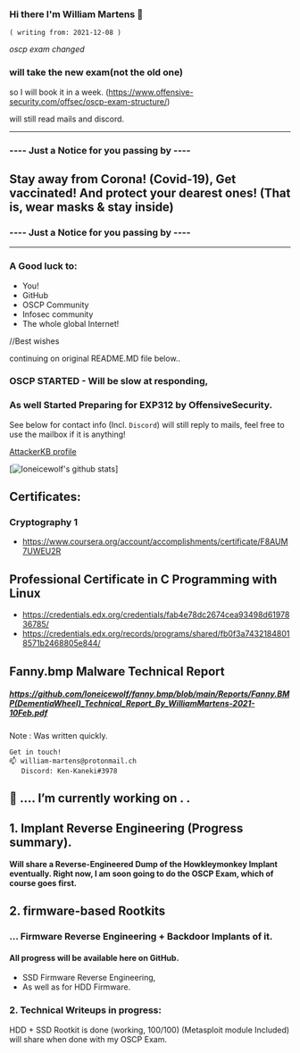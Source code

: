 ### Hi there I'm William Martens 👋

    ( writing from: 2021-12-08 )
*oscp exam changed*
### will take the new exam(not the old one)
so I will book it in a week.
(https://www.offensive-security.com/offsec/oscp-exam-structure/)


will still read mails and discord.


----
### ---- Just a Notice for you passing by ---- ####

## Stay away from Corona! (Covid-19),    Get vaccinated! And protect your dearest ones! (That is, wear masks & stay inside)

### ---- Just a Notice for you passing by ---- ####
----

### A Good luck to:
- You!
- GitHub
- OSCP Community
- Infosec community
- The whole global Internet!

//Best wishes


continuing on original README.MD file below..


### OSCP STARTED - Will be  slow at responding,

### As well Started Preparing for EXP312 by OffensiveSecurity.

See below for contact info (Incl. `Discord`)
will still reply to mails, feel free to use the mailbox if it is anything!

[AttackerKB profile](https://attackerkb.com/contributors/loneicewolf)

[![loneicewolf's github stats](https://github-readme-stats.vercel.app/api?username=loneicewolf&theme=cobalt&show_icons=true)]

## Certificates:
### Cryptography 1
- https://www.coursera.org/account/accomplishments/certificate/F8AUM7UWEU2R

## Professional Certificate in C Programming with Linux
- https://credentials.edx.org/credentials/fab4e78dc2674cea93498d6197836785/
- https://credentials.edx.org/records/programs/shared/fb0f3a74321848018571b2468805e844/


## Fanny.bmp Malware Technical Report
##### https://github.com/loneicewolf/fanny.bmp/blob/main/Reports/Fanny.BMP(DementiaWheel)_Technical_Report_By_WilliamMartens-2021-10Feb.pdf
Note : Was written quickly.

```
Get in touch!
📫 william-martens@protonmail.ch
   Discord: Ken-Kaneki#3978
```

##  🔭 .... I’m currently working on . . 

## 1. Implant Reverse Engineering (Progress summary).

**Will share a Reverse-Engineered Dump of the Howkleymonkey Implant eventually.
Right now, I am soon going to do the OSCP Exam, which of course goes first.**


## 2.  firmware-based Rootkits

### ... Firmware Reverse Engineering + Backdoor Implants of it.
#### All progress will be available here on GitHub.

- SSD Firmware Reverse Engineering,
- As well as for HDD Firmware.

### 2. Technical Writeups in progress:
HDD + SSD Rootkit is done  (working, 100/100)
(Metasploit module Included)  will share when done with my OSCP Exam.
